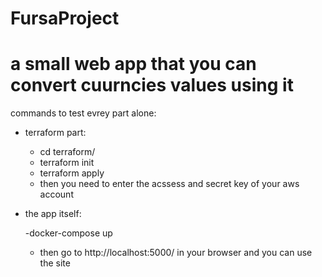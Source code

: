 # FursaProject
# a small web app that you can convert cuurncies values using it

commands to test evrey part alone:
- terraform part:
  - cd terraform/
  - terraform init
  - terraform apply
  - then you need to enter the acssess and secret key of your aws account


- the app itself:

  -docker-compose up
  - then go to http://localhost:5000/ in your browser and you can use the site

  
